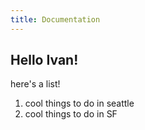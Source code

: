 ```yaml
---
title: Documentation
---
```


## Hello Ivan!

here's a list!

1. cool things to do in seattle
2. cool things to do in SF
